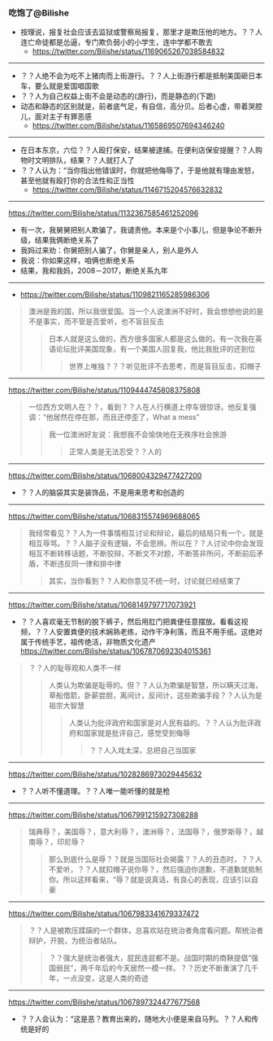 ### 吃饱了@Bilishe
- 按理说，报复社会应该去监狱或警察局报复，那里才是欺压他的地方。？？人连亡命徒都是怂逼，专门欺负弱小的小学生，连中学都不敢去
  - https://twitter.com/Bilishe/status/1169065267038584832
---
- ？？人绝不会为吃不上猪肉而上街游行。？？人上街游行都是抵制美国砸日本车，要么就是爱国唱国歌
- ？？人为自己权益上街不会是动态的(游行)，而是静态的(下跪)
- 动态和静态的区别就是，前者底气足，有自信，高分贝。后者心虚，带着哭腔儿，面对主子有罪恶感
  - https://twitter.com/Bilishe/status/1165869507694346240
---
- 在日本东京，六位？？人殴打保安，结果被逮捕。在便利店保安提醒？？人购物时文明排队，结果？？人就打人了
- ？？人认为：“当你指出他错误时，你就把他侮辱了，于是他就有理由发怒，甚至他就有殴打你的合法性和正当性
  - https://twitter.com/Bilishe/status/1146715204576632832
---
https://twitter.com/Bilishe/status/1132367585461252096
- 有一次，我舅舅把别人欺骗了，我谴责他。本来是个小事儿，但是争论不断升级，结果我俩断绝关系了
- 我妈过来劝：你舅把别人骗了，你舅是亲人，别人是外人
- 我说：你如果这样，咱俩也断绝关系
- 结果，我和我妈，2008－2017，断绝关系九年
---
- https://twitter.com/Bilishe/status/1109821165285986306
>澳洲是我的国，所以我很爱国。当一个人说澳洲不好时，我会想想他说的是不是事实，而不管是否爱听，也不盲目反击
>>日本人就是这么做的，西方很多国家人都是这么做的。有一次我在英语论坛批评美国现象，有一个美国人回复我，他比我批评的还到位
>>>世界上唯独？？？听见批评不去思考，而是盲目反击，扣帽子
---
https://twitter.com/Bilishe/status/1109444745808375808
>一位西方文明人在？？，看到？？人在人行横道上停车很惊讶。他反复强调：“他居然在停在那，而且还停歪了，What a mess”
>>我一位澳洲好友说：我想我不会愉快地在无秩序社会旅游
>>>正常人类是无法忍受？？人的
---
https://twitter.com/Bilishe/status/1068004329477427200
- ？？人的脑袋其实是装饰品，不是用来思考和创造的
---
https://twitter.com/Bilishe/status/1068315574969688065
>我经常看见？？人为一件事情相互讨论和辩论，最后的结局只有一个，就是相互辱骂。？？人脑子没有逻辑，不会思辨。所以在？？人讨论中你会发现相互不断转移话题，不断狡辩，不断文不对题，不断答非所问，不断前后矛盾，不断违反同一律和排中律
>>其实，当你看到？？人和你意见不统一时，讨论就已经结束了
---
https://twitter.com/Bilishe/status/1068149797717073921
- ？？人喜欢毫无节制的脱下裤子，然后用肛门把粪便任意摆放。看看这视频，？？人安置粪便的技术娴熟老练，动作干净利落，而且不用手纸。这绝对属于传统手艺，祖传绝活，非物质文化遗产
https://twitter.com/Bilishe/status/1067870692304015361
>？？人的耻辱观和人类不一样
>>人类认为欺骗是耻辱的。但？？人认为欺骗是智慧，所以瞒天过海，草船借箭，卧薪尝胆，离间计，反间计，这些欺骗手段？？人认为是祖宗大智慧
>>>人类认为批评政府和国家是对人民有益的。？？人认为批评政府和国家就是批评自己，感觉受到侮辱
>>>>？？人入戏太深，总把自己当国家
---
https://twitter.com/Bilishe/status/1028286973029445632
- ？？人听不懂道理。？？人唯一能听懂的就是枪
---
https://twitter.com/Bilishe/status/1067991215927308288
>瑞典辱？，美国辱？，意大利辱？，澳洲辱？，法国辱？，俄罗斯辱？，越南辱？，印尼辱？
>>那么到底什么是辱？？就是当国际社会揭露？？人的丑态时，？？人不爱听，？？人就扣帽子说你辱？，然后强迫你道歉，不道歉就抵制你。所以这样看来，“辱？就是说真话，有良心的表现，应该引以自豪
---
https://twitter.com/Bilishe/status/1067983341679337472
>？？人是被欺压蹂躏的一个群体，总喜欢站在统治者角度看问题。帮统治者辩护，开脱，为统治者站队。
>>？？强大是统治者强大，屁民连屁都不是。战国时期的商鞅提倡“强国弱民”，两千年后的今天居然一模一样。？？历史不断重演了几千年，一点没变，这是人类的奇迹
---
https://twitter.com/Bilishe/status/1067897324477677568
- ？？人会认为：“这是恶？教育出来的，随地大小便是来自马列。？？人和传统是好的
